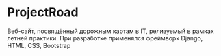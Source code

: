 # ProjectRoad
Веб-сайт, посвящённый дорожным картам в IT,  релизуемый в рамках летней практики.
При разработке применялся фреймворк Django, HTML, CSS, Bootstrap

